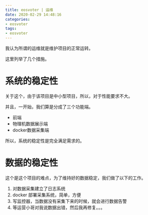 ```yaml
---
title: eosvoter | 运维
date: 2020-02-29 14:48:16
categories:
- eosvoter
tags:
- eosvoter
---
```

我认为所谓的运维就是维护项目的正常运转。

这里列举了几个措施。

<!-- more -->

# 系统的稳定性

关于这个，由于该项目是中小型项目，所以，对于性能要求不大。

并且，一开始，我们算是分成了三个功能端。

- 前端
- 物理机数据展示端
- docker数据采集端

所以，系统的稳定性是完全满足需求的。

# 数据的稳定性

这个是这个项目的难点，为了维持好的数据稳定，我们做了以下的工作。

1. 对数据采集建立了日志系统
2. docker 部署采集系统，简单，方便
3. 写监控器，当数据没有采集下来的时候，就会进行数据告警
4. 等运营小哥对我说数据出错，然后我再修复。。。

